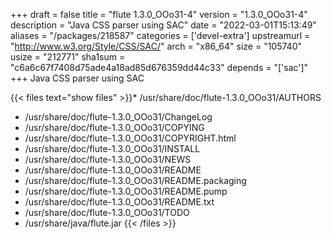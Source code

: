 +++
draft = false
title = "flute 1.3.0_OOo31-4"
version = "1.3.0_OOo31-4"
description = "Java CSS parser using SAC"
date = "2022-03-01T15:13:49"
aliases = "/packages/218587"
categories = ['devel-extra']
upstreamurl = "http://www.w3.org/Style/CSS/SAC/"
arch = "x86_64"
size = "105740"
usize = "212771"
sha1sum = "c6a6c67f7408d75ade4a18ad85d676359dd44c33"
depends = "['sac']"
+++
Java CSS parser using SAC

{{< files text="show files" >}}* /usr/share/doc/flute-1.3.0_OOo31/AUTHORS
* /usr/share/doc/flute-1.3.0_OOo31/ChangeLog
* /usr/share/doc/flute-1.3.0_OOo31/COPYING
* /usr/share/doc/flute-1.3.0_OOo31/COPYRIGHT.html
* /usr/share/doc/flute-1.3.0_OOo31/INSTALL
* /usr/share/doc/flute-1.3.0_OOo31/NEWS
* /usr/share/doc/flute-1.3.0_OOo31/README
* /usr/share/doc/flute-1.3.0_OOo31/README.packaging
* /usr/share/doc/flute-1.3.0_OOo31/README.pump
* /usr/share/doc/flute-1.3.0_OOo31/README.txt
* /usr/share/doc/flute-1.3.0_OOo31/TODO
* /usr/share/java/flute.jar
{{< /files >}}